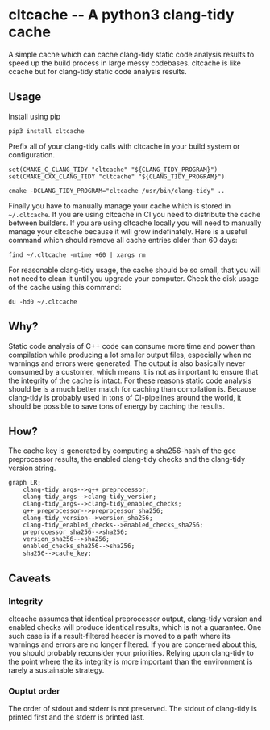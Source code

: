 # cltcache -- A python3 clang-tidy cache

A simple cache which can cache clang-tidy static code analysis results to speed up the build process in large messy codebases.
cltcache is like ccache but for clang-tidy static code analysis results.

## Usage

Install using pip

```
pip3 install cltcache
```

Prefix all of your clang-tidy calls with cltcache in your build system or configuration.

```
set(CMAKE_C_CLANG_TIDY "cltcache" "${CLANG_TIDY_PROGRAM}")
set(CMAKE_CXX_CLANG_TIDY "cltcache" "${CLANG_TIDY_PROGRAM}")
```

```
cmake -DCLANG_TIDY_PROGRAM="cltcache /usr/bin/clang-tidy" ..
```

Finally you have to manually manage your cache which is stored in `~/.cltcache`.
If you are using cltcache in CI you need to distribute the cache between builders.
If you are using cltcache locally you will need to manually manage your cltcache because it will grow indefinately.
Here is a useful command which should remove all cache entries older than 60 days:

```
find ~/.cltcache -mtime +60 | xargs rm
```

For reasonable clang-tidy usage, the cache should be so small, that you will not need to clean it until you upgrade your computer.
Check the disk usage of the cache using this command:

```
du -hd0 ~/.cltcache
```

## Why?

Static code analysis of C++ code can consume more time and power than compilation while producing a lot smaller output files, especially when no warnings and errors were generated.
The output is also basically never consumed by a customer, which means it is not as important to ensure that the integrity of the cache is intact.
For these reasons static code analysis should be is a much better match for caching than compilation is.
Because clang-tidy is probably used in tons of CI-pipelines around the world, it should be possible to save tons of energy by caching the results.

## How?

The cache key is generated by computing a sha256-hash of the gcc preprocessor results, the enabled clang-tidy checks and the clang-tidy version string.

```mermaid
graph LR;
    clang-tidy_args-->g++_preprocessor;
    clang-tidy_args-->clang-tidy_version;
    clang-tidy_args-->clang-tidy_enabled_checks;
    g++_preprocessor-->preprocessor_sha256;
    clang-tidy_version-->version_sha256;
    clang-tidy_enabled_checks-->enabled_checks_sha256;
    preprocessor_sha256-->sha256;
    version_sha256-->sha256;
    enabled_checks_sha256-->sha256;
    sha256-->cache_key;
```

## Caveats

### Integrity

cltcache assumes that identical preprocessor output, clang-tidy version and enabled checks will produce identical results, which is not a guarantee.
One such case is if a result-filtered header is moved to a path where its warnings and errors are no longer filtered.
If you are concerned about this, you should probably reconsider your priorities.
Relying upon clang-tidy to the point where the its integrity is more important than the environment is rarely a sustainable strategy.

### Ouptut order

The order of stdout and stderr is not preserved.
The stdout of clang-tidy is printed first and the stderr is printed last.
